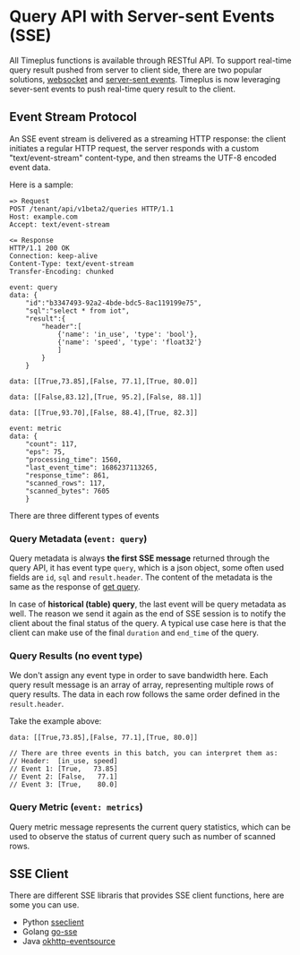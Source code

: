 # Query API with Server-sent Events (SSE)

All Timeplus functions is available through RESTful API. To support real-time query result pushed from server to client side, there are two popular solutions, [websocket](https://developer.mozilla.org/en-US/docs/Web/API/WebSockets_API) and [server-sent events](https://developer.mozilla.org/en-US/docs/Web/API/Server-sent_events). Timeplus is now leveraging sever-sent events to push real-time query result to the client.

## Event Stream Protocol

An SSE event stream is delivered as a streaming HTTP response: the client initiates a regular HTTP request, the server responds with a custom "text/event-stream" content-type, and then streams the UTF-8 encoded event data.

Here is a sample:

```
=> Request
POST /tenant/api/v1beta2/queries HTTP/1.1
Host: example.com
Accept: text/event-stream

<= Response
HTTP/1.1 200 OK
Connection: keep-alive
Content-Type: text/event-stream
Transfer-Encoding: chunked

event: query
data: {
    "id":"b3347493-92a2-4bde-bdc5-8ac119199e75",
    "sql":"select * from iot",
    "result":{
        "header":[
            {'name': 'in_use', 'type': 'bool'},
            {'name': 'speed', 'type': 'float32'}
            ]
        }
    }

data: [[True,73.85],[False, 77.1],[True, 80.0]]

data: [[False,83.12],[True, 95.2],[False, 88.1]]

data: [[True,93.70],[False, 88.4],[True, 82.3]]

event: metric
data: {
    "count": 117,
    "eps": 75,
    "processing_time": 1560,
    "last_event_time": 1686237113265,
    "response_time": 861,
    "scanned_rows": 117,
    "scanned_bytes": 7605
    }

```

There are three different types of events

### Query Metadata (`event: query`)

Query metadata is always **the first SSE message** returned through the query API, it has event type `query`, which is a json object, some often used fields are `id`, `sql` and `result.header`. The content of the metadata is the same as the response of [get query](https://docs.timeplus.com/rest.html#tag/Queries-v1beta2/paths/~1v1beta2~1queries~1%7Bid%7D/get).

In case of **historical (table) query**, the last event will be query metadata as well. The reason we send it again as the end of SSE session is to notify the client about the final status of the query. A typical use case here is that the client can make use of the final `duration` and `end_time` of the query.

### Query Results (no event type)

We don't assign any event type in order to save bandwidth here. Each query result message is an array of array, representing multiple rows of query results. The data in each row follows the same order defined in the `result.header`.

Take the example above:

```
data: [[True,73.85],[False, 77.1],[True, 80.0]]

// There are three events in this batch, you can interpret them as:
// Header:  [in_use, speed]
// Event 1: [True,   73.85]
// Event 2: [False,   77.1]
// Event 3: [True,    80.0]
```

### Query Metric (`event: metrics`)

Query metric message represents the current query statistics, which can be used to observe the status of current query such as number of scanned rows.

## SSE Client

There are different SSE libraris that provides SSE client functions, here are some you can use.

- Python
  [sseclient](https://github.com/mpetazzoni/sseclient)
- Golang
  [go-sse](https://github.com/subchord/go-sse)
- Java
  [okhttp-eventsource](https://github.com/launchdarkly/okhttp-eventsource)
